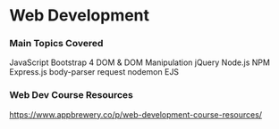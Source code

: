 # Web Development

### Main Topics Covered
JavaScript
Bootstrap 4
DOM & DOM Manipulation
jQuery
Node.js
NPM
Express.js
body-parser
request
nodemon
EJS

### Web Dev Course Resources
https://www.appbrewery.co/p/web-development-course-resources/


